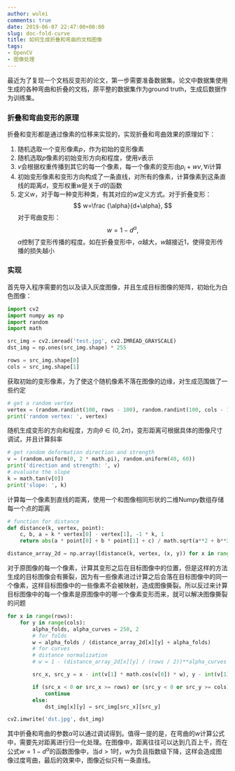 ```yaml
---
author: wulei
comments: true
date: 2019-06-07 22:47:00+00:00
slug: doc-fold-curve
title: 如何生成折叠和弯曲的文档图像
tags:
- OpenCV
- 图像处理
---
```


最近为了复现一个文档反变形的论文，第一步需要准备数据集。论文中数据集使用生成的各种弯曲和折叠的文档，原平整的数据集作为ground truth，生成后数据作为训练集。

### 折叠和弯曲变形的原理
折叠和变形都是通过像素的位移来实现的，实现折叠和弯曲效果的原理如下：
1. 随机选取一个变形像素$p$，作为初始的变形像素
2. 随机选取$p$像素的初始变形方向和程度，使用$v$表示
3. $v$会根据权重传播到其它的每一个像素，每一个像素的变形由$p_{i}+wv,\forall i$计算
4. 初始变形像素和变形方向构成了一条直线，对所有的像素，计算像素到这条直线的距离$d$，变形权重$w$是关于$d$的函数
5. 定义$w$，对于每一种变形种类，有其对应的$w$定义方式。对于折叠变形：$$ w=\frac {\alpha}{d+\alpha}, $$
对于弯曲变形：$$ w=1-d^{\alpha}, $$
$\alpha$控制了变形传播的程度。如在折叠变形中，$\alpha$越大，$w$越接近1，使得变形传播的损失越小

### 实现
首先导入程序需要的包以及读入灰度图像，并且生成目标图像的矩阵，初始化为白色图像：
``` python
import cv2
import numpy as np
import random
import math

src_img = cv2.imread('test.jpg', cv2.IMREAD_GRAYSCALE)
dst_img = np.ones(src_img.shape) * 255

rows = src_img.shape[0]
cols = src_img.shape[1]
```
获取初始的变形像素，为了使这个随机像素不落在图像的边缘，对生成范围做了一些约定
``` python
# get a random vertex
vertex = (random.randint(100, rows - 100), random.randint(100, cols - 100))
print('random vertex: ', vertex)
```
随机生成变形的方向和程度，方向$\theta \in(0, 2\pi)$，变形距离可根据具体的图像尺寸调试，并且计算斜率
``` python
# get random deformation direction and strength
v = (random.uniform(0, 2 * math.pi), random.uniform(40, 60))
print('direction and strength: ', v)
# evaluate the slope
k = math.tan(v[0])
print('slope: ', k)
```
计算每一个像素到直线的距离，使用一个和图像相同形状的二维Numpy数组存储每一个点的距离
``` python
# function for distance
def distance(k, vertex, point):
    c, b, a = k * vertex[0] - vertex[1], -1 * k, 1
    return abs(a * point[0] + b * point[1] + c) / math.sqrt(a**2 + b**2)

distance_array_2d = np.array([distance(k, vertex, (x, y)) for x in range(rows) for y in range(cols)]).reshape((rows, cols))
```
对于原图像的每一个像素，计算其变形之后在目标图像中的位置，但是这样的方法生成的目标图像会有撕裂，因为有一些像素进过计算之后会落在目标图像中的同一个像素，这样目标图像中的一些像素不会被映射，造成图像撕裂。所以反过来计算目标图像中的每一个像素是原图像中的哪一个像素变形而来，就可以解决图像撕裂的问题
``` python
for x in range(rows):
    for y in range(cols):
        alpha_folds, alpha_curves = 250, 2
        # for folds
        w = alpha_folds / (distance_array_2d[x][y] + alpha_folds)
        # for curves
        # distance normalization
        # w = 1 - (distance_array_2d[x][y] / (rows / 2))**alpha_curves

        src_x, src_y = x - int(v[1] * math.cos(v[0]) * w), y - int(v[1] * math.sin(v[0]) * w)

        if (src_x < 0 or src_x >= rows) or (src_y < 0 or src_y >= cols):
            continue
        else:
            dst_img[x][y] = src_img[src_x][src_y]

cv2.imwrite('dst.jpg', dst_img)
```
其中折叠和弯曲的参数$\alpha$可以通过调试得到。值得一提的是，在弯曲的$w$计算公式中，需要先对距离进行归一化处理。在图像中，距离往往可以达到几百上千，而在公式$w=1-d^{\alpha}$的函数图像中，当$d>1$时，$w$为负且指数级下降，这样会造成图像过度弯曲，最后的效果中，图像近似只有一条直线。
